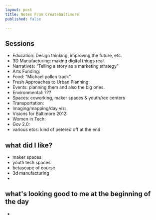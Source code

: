 ```yaml
---
layout: post
title: Notes From CreateBaltimore
published: false

---
```


## Sessions

- Education: Design thinking, improving the future, etc. 
- 3D Manufacturing: making digital things real.  
- Narratives: “Telling a story as a marketing strategy”
- Arts Funding:
- Food: “Michael pollen track”
- Fresh Approaches to Urban Planning:
- Events: planning them and also the big ones. 
- Environmental: ???
- Spaces: coworking, maker spaces & youth/rec centers
- Transportation: 
- Imaging/mapping/day viz: 
- Visions for Baltimore 2012:
- Women in Tech:
- Gov 2.0:
- various etcs: kind of petered off at the end

## what did I like?
- maker spaces
- youth tech spaces
- betascape of course
- 3d manufacturing
- 

## what's looking good to me at the beginning of the day

- 